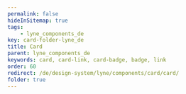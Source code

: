 ```yaml
---
permalink: false
hideInSitemap: true
tags: 
    - lyne_components_de
key: card-folder-lyne_de
title: Card
parent: lyne_components_de
keywords: card, card-link, card-badge, badge, link
order: 60
redirect: /de/design-system/lyne/components/card/card/
folder: true
---
```

